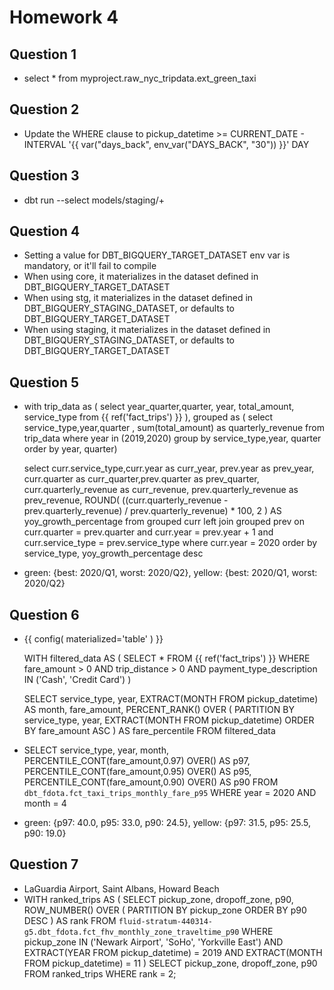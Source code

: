 # Homework 4


## Question 1
 - select * from myproject.raw_nyc_tripdata.ext_green_taxi

## Question 2
 - Update the WHERE clause to pickup_datetime >= CURRENT_DATE - INTERVAL '{{ var("days_back", env_var("DAYS_BACK", "30")) }}' DAY

## Question 3
 - dbt run --select models/staging/+

## Question 4
 - Setting a value for DBT_BIGQUERY_TARGET_DATASET env var is mandatory, or it'll fail to compile
 - When using core, it materializes in the dataset defined in DBT_BIGQUERY_TARGET_DATASET
 - When using stg, it materializes in the dataset defined in DBT_BIGQUERY_STAGING_DATASET, or defaults to DBT_BIGQUERY_TARGET_DATASET
 - When using staging, it materializes in the dataset defined in DBT_BIGQUERY_STAGING_DATASET, or defaults to DBT_BIGQUERY_TARGET_DATASET

## Question 5
 - with trip_data as (
    select year_quarter,quarter, year, total_amount,   service_type
    from {{ ref('fact_trips') }}
    ),
    grouped as (
        select service_type,year,quarter , sum(total_amount) as quarterly_revenue
        from trip_data
        where year in (2019,2020)
        group by service_type,year, quarter
        order by year, quarter)

    select 
    curr.service_type,curr.year as curr_year, prev.year as prev_year, curr.quarter as curr_quarter,prev.quarter as prev_quarter,
    curr.quarterly_revenue as curr_revenue, prev.quarterly_revenue as prev_revenue,
    ROUND(
            ((curr.quarterly_revenue - prev.quarterly_revenue) / prev.quarterly_revenue) * 100, 2
        ) AS yoy_growth_percentage
    from grouped curr
    left join grouped prev
    on curr.quarter = prev.quarter
    and curr.year = prev.year + 1
    and curr.service_type = prev.service_type
    where curr.year = 2020
    order by  service_type, yoy_growth_percentage desc
 - green: {best: 2020/Q1, worst: 2020/Q2}, yellow: {best: 2020/Q1, worst: 2020/Q2}

## Question 6
 - {{
    config(
        materialized='table'
    )
    }}

    WITH filtered_data AS (
        SELECT *
        FROM {{ ref('fact_trips') }}
        WHERE fare_amount > 0
        AND trip_distance > 0
        AND payment_type_description IN ('Cash', 'Credit Card')
    )

    SELECT 
        service_type,
        year,
        EXTRACT(MONTH FROM pickup_datetime) AS month,
        fare_amount,
        PERCENT_RANK() OVER (
            PARTITION BY service_type, year, EXTRACT(MONTH FROM pickup_datetime)
            ORDER BY fare_amount ASC
        ) AS fare_percentile
    FROM filtered_data

 - SELECT 
    service_type,
    year,
    month,
    PERCENTILE_CONT(fare_amount,0.97)  OVER() AS p97,
    PERCENTILE_CONT(fare_amount,0.95)  OVER() AS p95,
    PERCENTILE_CONT(fare_amount,0.90)  OVER() AS p90
    FROM `dbt_fdota.fct_taxi_trips_monthly_fare_p95`
    WHERE year = 2020 
    AND month = 4
 - green: {p97: 40.0, p95: 33.0, p90: 24.5}, yellow: {p97: 31.5, p95: 25.5, p90: 19.0}

## Question 7
 - LaGuardia Airport, Saint Albans, Howard Beach
 - WITH ranked_trips AS (
    SELECT 
        pickup_zone,
        dropoff_zone,
        p90,
        ROW_NUMBER() OVER (
            PARTITION BY pickup_zone 
            ORDER BY p90 DESC
        ) AS rank
    FROM `fluid-stratum-440314-g5.dbt_fdota.fct_fhv_monthly_zone_traveltime_p90`
    WHERE 
        pickup_zone IN ('Newark Airport', 'SoHo', 'Yorkville East')
        AND EXTRACT(YEAR FROM pickup_datetime) = 2019
        AND EXTRACT(MONTH FROM pickup_datetime) = 11
)
SELECT 
    pickup_zone,
    dropoff_zone,
    p90
FROM ranked_trips
WHERE rank = 2;
